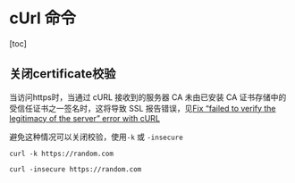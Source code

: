# cUrl 命令

[toc]

## 关闭certificate校验

当访问https时，当通过 cURL 接收到的服务器 CA 未由已安装 CA 证书存储中的受信任证书之一签名时，这将导致 SSL 报告错误，见[Fix “failed to verify the legitimacy of the server” error with cURL](https://linuxpip.org/curl-failed-to-verify-the-legitimacy-of-the-server/)

避免这种情况可以关闭校验，使用`-k` 或 `-insecure`

```shell
curl -k https://random.com

curl -insecure https://random.com
```